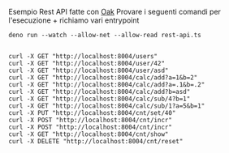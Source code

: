 Esempio Rest API fatte con [Oak](https://deno.land/x/oak)
Provare i seguenti comandi per l'esecuzione + richiamo vari entrypoint

```
deno run --watch --allow-net --allow-read rest-api.ts


curl -X GET "http://localhost:8004/users"
curl -X GET "http://localhost:8004/user/42"
curl -X GET "http://localhost:8004/user/asd"
curl -X GET "http://localhost:8004/calc/add?a=1&b=2"
curl -X GET "http://localhost:8004/calc/add?a=.1&b=.2"
curl -X GET "http://localhost:8004/calc/add?b=asd"
curl -X GET "http://localhost:8004/calc/sub/4?b=1"
curl -X GET "http://localhost:8004/calc/sub/1?a=5&b=1"
curl -X PUT "http://localhost:8004/cnt/set/40"
curl -X POST "http://localhost:8004/cnt/incr"
curl -X POST "http://localhost:8004/cnt/incr"
curl -X GET "http://localhost:8004/cnt/show"
curl -X DELETE "http://localhost:8004/cnt/reset"
```